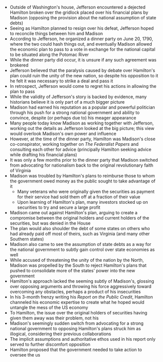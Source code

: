 - Outside of Washington's house, Jefferson encountered a dejected Hamilton broken over the gridlock placed over his financial plans by Madison (opposing the provision about the national assumption of state debts)
- Seeing as Hamilton planned to resign over his defeat, Jefferson hoped to reconcile things between him and Madison
- According to Jefferson, he organized a dinner party on June 20, 1790, where the two could hash things out, and eventually Madison allowed the economic plan to pass to a vote in exchange for the national capital to be situated along the Potomac River
- While the dinner party did occur, it is unsure if any such agreement was brokered
- Jefferson believed that the paralysis caused by debate over Hamilton's plan could ruin the unity of the new nation, so despite his opposition to it he felt it was necessary to strike a deal and pass it
- In retrospect, Jefferson would come to regret his actions in allowing the plan to pass
- While the validity of Jefferson's story is backed by evidence, many historians believe it is only part of a much bigger picture
- Madison had earned his reputation as a popular and powerful politician through his push for a strong national government and ability to convince, despite (or perhaps due to) his meager appearance
- Many people today know Madison as working together with Jefferson, working out the details as Jefferson looked at the big picture; this view would overlook Madison's own power and influence
- However, at the time of the dinner party, Hamilton was Madison's close co-conspirator, working together on *The Federalist Papers* and consulting each other for advice (principally Hamilton seeking advice while drafting his financial plans)
- It was only a few months prior to the dinner party that Madison switched from advocating for nationalism back to the original revolutionary faith of Virginia
- Madison was troubled by Hamilton's plans to reimburse those to whom the government owed money as the public sought to take advantage of it
	- Many veterans who were originally given the securities as payment for their service had sold them off at a fraction of their value
	- Upon learning of Hamilton's plan, many investors stocked up on securities to try and secure a large profit
- Madison came out against Hamilton's plan, arguing to create a compromise between the original holders and current holders of the securities, but was denied in the House
- The plan would also shoulder the debt of some states on others who had already paid off most of theirs, such as Virginia (and many other Southern states)
- Madison also came to see the assumption of state debts as a way for the national government to subtly gain control over state economies as well
- While accused of threatening the unity of the nation by the North, Madison was propelled by the South to reject Hamilton's plans that pushed to consolidate more of the states' power into the new government
- Hamilton's approach lacked the seeming subtly of Madison's, glossing over opposing arguments and throwing his force aggressively toward overcoming any obstacles, perhaps a product of his insecurities
- In his 3-month frenzy writing his *Report on the Public Credit*, Hamilton channeled his economic expertise to create what he hoped would untangle the mess of the US economy
- To Hamilton, the issue over the original holders of securities having given them away was their problem, not his
- Madison's seemingly sudden switch from advocating for a strong national government to opposing Hamilton's plans struck him as illogical, considering their previous collaborations
- The implicit assumptions and authoritative ethos used in his report only served to further discomfort opposition
- Hamilton proposed that the government needed to take action to oversee the us